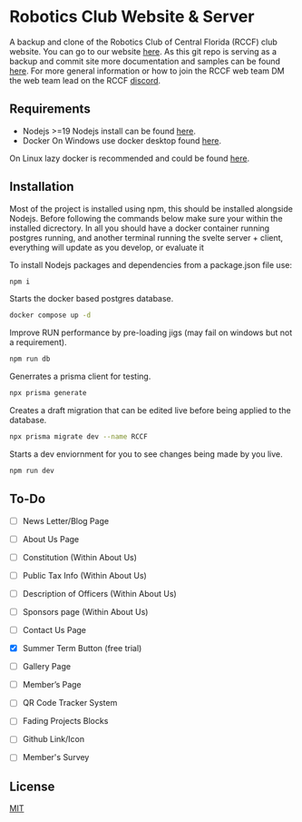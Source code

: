 
# Robotics Club Website & Server

A backup and clone of the Robotics Club of Central Florida (RCCF) club website. You can go to our website [here](https://rccf.club/). As this git repo is serving as a backup and commit site more documentation and samples can be found [here](https://secretlibrary.rccf.club/shelves/rccf-website). For more general information or how to join the RCCF web team DM the web team lead on the RCCF [discord](https://discord.gg/Dpe7gjESmy).


## Requirements
- Nodejs >=19
Nodejs install can be found [here](https://nodejs.org/en/download/).
- Docker
On Windows use docker desktop found [here](https://www.docker.com/products/docker-desktop/).

On Linux lazy docker is recommended and could be found [here](https://github.com/jesseduffield/lazydocker).
## Installation

Most of the project is installed using npm, this should be installed alongside Nodejs. Before following the commands below make sure your within the installed dicrectory. In all you should have a docker container running postgres running, and another terminal running the svelte server + client, everything will update as you develop, or evaluate it


To install Nodejs packages and dependencies from a package.json file use:

```bash
npm i
```
Starts the docker based postgres database.
```bash
docker compose up -d
```
Improve RUN performance by pre-loading jigs (may fail on windows but not a requirement).
```bash
npm run db
```
Generrates a prisma client for testing.
```bash
npx prisma generate
```
Creates a draft migration that can be edited live before being applied to the database. 
```bash
npx prisma migrate dev --name RCCF
```
Starts a dev enviornment for you to see changes being made by you live.
```bash
npm run dev
```
## To-Do
- [ ] News Letter/Blog Page
- [ ] About Us Page
- [ ] Constitution (Within About Us)
- [ ] Public Tax Info (Within About Us)
- [ ] Description of Officers (Within About Us)
- [ ] Sponsors page (Within About Us)
- [ ] Contact Us Page
- [x] Summer Term Button (free trial)
- [ ] Gallery Page 
- [ ] Member’s Page
- [ ] QR Code Tracker System
- [ ] Fading Projects Blocks
- [ ] Github Link/Icon
- [ ] Member's Survey




## License
[MIT](https://choosealicense.com/licenses/mit/)
